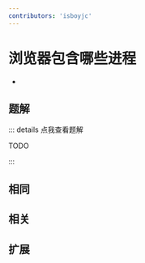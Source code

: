 ```yaml
---
contributors: 'isboyjc'
---
```


# 浏览器包含哪些进程

- 



## 题解

::: details 点我查看题解

  TODO

:::



## 相同


## 相关


## 扩展

